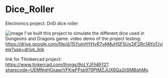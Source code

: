 # Dice_Roller
Electronics project: DnD dice roller

![image](https://github.com/a-faria/Dice_Roller/assets/122120022/f8e87efa-a9f5-410c-bba2-409c28692764)
I've built this project to simulate the different dice used in Dungeons and Dragons game.
video demo of the project testing: https://drive.google.com/file/d/15YuinHYHvR7vAMuHSF5Ux2lF2Rc1AYoT/view?usp=drive_link

link for Thinkercad project: 
https://www.tinkercad.com/things/9oLYJFh6Ff2?sharecode=UEMNgHGsawiVFKieFPsk979PtMZJUX6Qa2jiSMBqhMo
